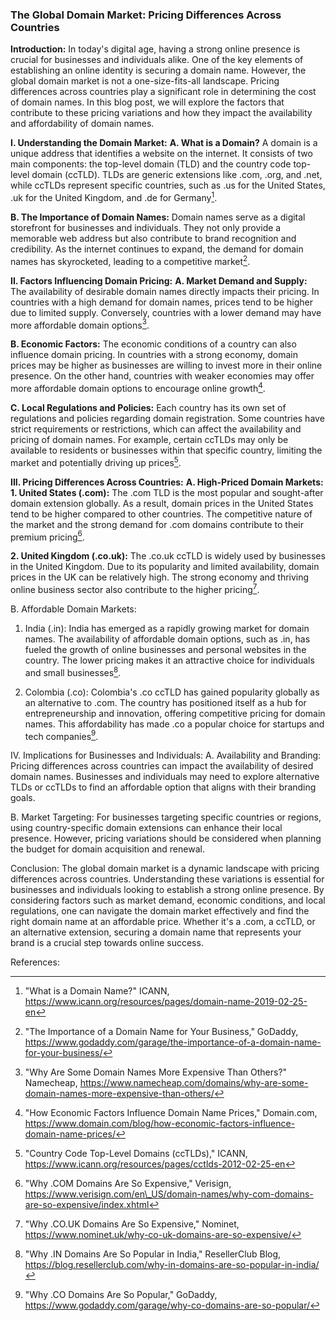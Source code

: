 ### The Global Domain Market: Pricing Differences Across Countries

**Introduction:**
In today's digital age, having a strong online presence is crucial for businesses and individuals alike. One of the key elements of establishing an online identity is securing a domain name. However, the global domain market is not a one-size-fits-all landscape. Pricing differences across countries play a significant role in determining the cost of domain names. In this blog post, we will explore the factors that contribute to these pricing variations and how they impact the availability and affordability of domain names.

**I. Understanding the Domain Market:**
**A. What is a Domain?**
A domain is a unique address that identifies a website on the internet. It consists of two main components: the top-level domain (TLD) and the country code top-level domain (ccTLD). TLDs are generic extensions like .com, .org, and .net, while ccTLDs represent specific countries, such as .us for the United States, .uk for the United Kingdom, and .de for Germany[^1].

**B. The Importance of Domain Names:**
Domain names serve as a digital storefront for businesses and individuals. They not only provide a memorable web address but also contribute to brand recognition and credibility. As the internet continues to expand, the demand for domain names has skyrocketed, leading to a competitive market[^2].

**II. Factors Influencing Domain Pricing:**
**A. Market Demand and Supply:**
The availability of desirable domain names directly impacts their pricing. In countries with a high demand for domain names, prices tend to be higher due to limited supply. Conversely, countries with a lower demand may have more affordable domain options[^3].

**B. Economic Factors:**
The economic conditions of a country can also influence domain pricing. In countries with a strong economy, domain prices may be higher as businesses are willing to invest more in their online presence. On the other hand, countries with weaker economies may offer more affordable domain options to encourage online growth[^4].

**C. Local Regulations and Policies:**
Each country has its own set of regulations and policies regarding domain registration. Some countries have strict requirements or restrictions, which can affect the availability and pricing of domain names. For example, certain ccTLDs may only be available to residents or businesses within that specific country, limiting the market and potentially driving up prices[^5].

**III. Pricing Differences Across Countries:**
**A. High-Priced Domain Markets:**
**1. United States (.com):**
The .com TLD is the most popular and sought-after domain extension globally. As a result, domain prices in the United States tend to be higher compared to other countries. The competitive nature of the market and the strong demand for .com domains contribute to their premium pricing[^6].

**2. United Kingdom (.co.uk):**
The .co.uk ccTLD is widely used by businesses in the United Kingdom. Due to its popularity and limited availability, domain prices in the UK can be relatively high. The strong economy and thriving online business sector also contribute to the higher pricing[^7].

B. Affordable Domain Markets:
1. India (.in):
India has emerged as a rapidly growing market for domain names. The availability of affordable domain options, such as .in, has fueled the growth of online businesses and personal websites in the country. The lower pricing makes it an attractive choice for individuals and small businesses[^8].

2. Colombia (.co):
Colombia's .co ccTLD has gained popularity globally as an alternative to .com. The country has positioned itself as a hub for entrepreneurship and innovation, offering competitive pricing for domain names. This affordability has made .co a popular choice for startups and tech companies[^9].

IV. Implications for Businesses and Individuals:
A. Availability and Branding:
Pricing differences across countries can impact the availability of desired domain names. Businesses and individuals may need to explore alternative TLDs or ccTLDs to find an affordable option that aligns with their branding goals.

B. Market Targeting:
For businesses targeting specific countries or regions, using country-specific domain extensions can enhance their local presence. However, pricing variations should be considered when planning the budget for domain acquisition and renewal.

Conclusion:
The global domain market is a dynamic landscape with pricing differences across countries. Understanding these variations is essential for businesses and individuals looking to establish a strong online presence. By considering factors such as market demand, economic conditions, and local regulations, one can navigate the domain market effectively and find the right domain name at an affordable price. Whether it's a .com, a ccTLD, or an alternative extension, securing a domain name that represents your brand is a crucial step towards online success.

References:

[^1]:	"What is a Domain Name?" ICANN, https://www.icann.org/resources/pages/domain-name-2019-02-25-en

[^2]:	"The Importance of a Domain Name for Your Business," GoDaddy, https://www.godaddy.com/garage/the-importance-of-a-domain-name-for-your-business/

[^3]:	"Why Are Some Domain Names More Expensive Than Others?" Namecheap, https://www.namecheap.com/domains/why-are-some-domain-names-more-expensive-than-others/

[^4]:	"How Economic Factors Influence Domain Name Prices," Domain.com, https://www.domain.com/blog/how-economic-factors-influence-domain-name-prices/

[^5]:	"Country Code Top-Level Domains (ccTLDs)," ICANN, https://www.icann.org/resources/pages/cctlds-2012-02-25-en

[^6]:	"Why .COM Domains Are So Expensive," Verisign, https://www.verisign.com/en\_US/domain-names/why-com-domains-are-so-expensive/index.xhtml

[^7]:	"Why .CO.UK Domains Are So Expensive," Nominet, https://www.nominet.uk/why-co-uk-domains-are-so-expensive/

[^8]:	"Why .IN Domains Are So Popular in India," ResellerClub Blog, https://blog.resellerclub.com/why-in-domains-are-so-popular-in-india/

[^9]:	"Why .CO Domains Are So Popular," GoDaddy, https://www.godaddy.com/garage/why-co-domains-are-so-popular/